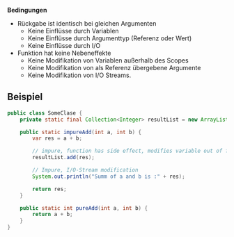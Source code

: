 **Bedingungen**
- Rückgabe ist identisch bei gleichen Argumenten
	- Keine Einflüsse durch Variablen
	- Keine Einflüsse durch Argumenttyp (Referenz oder Wert)
	- Keine Einflüsse durch I/O
- Funktion hat keine Nebeneffekte
	- Keine Modifikation von Variablen außerhalb des Scopes
	- Keine Modifikation von als Referenz übergebene Argumente
	- Keine Modifikation von I/O Streams.

## Beispiel
```java
public class SomeClase {
	private static final Collection<Integer> resultList = new ArrayList();

	public static impureAdd(int a, int b) {
		var res = a + b;

		// impure, function has side effect, modifies variable out of function scope
		resultList.add(res);

		// Impure, I/O-Stream modification
		System.out.println("Summ of a and b is :" + res);

		return res;
	}

	public static int pureAdd(int a, int b) {
		return a + b;
	}
}
```
